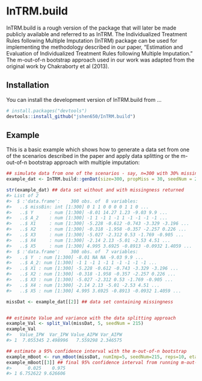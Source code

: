 
<!-- README.md is generated from README.Rmd. Please edit that file -->

# InTRM.build

InTRM.build is a rough version of the package that will later be made
publicly available and referred to as InTRM. The Individualized
Treatment Rules following Multiple Imputation (InTRM) package can be
used for implementing the methodology described in our paper,
“Estimation and Evaluation of Individualized Treatment Rules following
Multiple Imputation.” The m-out-of-n bootstrap approach used in our work
was adapted from the original work by Chakraborty et al (2013).

<!-- badges: start -->
<!-- badges: end -->

## Installation

You can install the development version of InTRM.build from …

``` r
# install.packages("devtools")
devtools::install_github("jshen650/InTRM.build")
```

## Example

This is a basic example which shows how to generate a data set from one
of the scenarios described in the paper and apply data splitting or the
m-out-of-n bootstrap approach with multiple imputation:

``` r
## simulate data from one of the scenarios - say, n=300 with 30% missingness only in Y
example_dat <- InTRM.build::genDat(size=300, propMiss = 30, seedNum = 215, settingNumber = 1)

str(example_dat) ## data set without and with missingness returned
#> List of 2
#>  $ :'data.frame':    300 obs. of  8 variables:
#>   ..$ missBin: int [1:300] 0 1 1 0 0 0 0 1 1 0 ...
#>   ..$ Y      : num [1:300] -8.01 14.27 1.23 -9.03 9.9 ...
#>   ..$ A_2    : num [1:300] -1 1 -1 1 -1 1 -1 -1 -1 -1 ...
#>   ..$ X1     : num [1:300] -5.228 -0.612 -0.743 -3.329 -3.196 ...
#>   ..$ X2     : num [1:300] -0.318 -1.958 -0.357 -2.257 0.226 ...
#>   ..$ X3     : num [1:300] -5.027 -2.312 0.53 -1.769 -0.905 ...
#>   ..$ X4     : num [1:300] -2.14 2.13 -5.01 -2.53 4.51 ...
#>   ..$ X5     : num [1:300] 4.995 3.6925 -0.8913 -0.0932 1.4059 ...
#>  $ :'data.frame':    300 obs. of  7 variables:
#>   ..$ Y  : num [1:300] -8.01 NA NA -9.03 9.9 ...
#>   ..$ A_2: num [1:300] -1 1 -1 1 -1 1 -1 -1 -1 -1 ...
#>   ..$ X1 : num [1:300] -5.228 -0.612 -0.743 -3.329 -3.196 ...
#>   ..$ X2 : num [1:300] -0.318 -1.958 -0.357 -2.257 0.226 ...
#>   ..$ X3 : num [1:300] -5.027 -2.312 0.53 -1.769 -0.905 ...
#>   ..$ X4 : num [1:300] -2.14 2.13 -5.01 -2.53 4.51 ...
#>   ..$ X5 : num [1:300] 4.995 3.6925 -0.8913 -0.0932 1.4059 ...

missDat <- example_dat[[2]] ## data set containing missingness
```

``` r

## estimate Value and variance with the data splitting approach
example_Val <- split_Val(missDat, 5, seedNum = 215)
example_Val
#>   Value_IPW  Var_IPW Value_AIPW Var_AIPW
#> 1  7.055345 2.498996   7.559298 2.346575

## estimate a 95% confidence interval with the m-out-of-n bootstrap
example_mBoot <- run_mBoot(missDat, numImp=5, seedNum=215, reps=10, eta=0.05)
example_mBoot[[3]] ## final 95% confidence interval from running m-out-of-n bootstrap on data sets imputed r=5 times
#>      0.025    0.975
#> 1 6.752622 9.626606
```

<!-- NOTE TO JENNY: If you get an error when knitting about not being able to find a function, make sure it is included in NAMESPACE as export(functionName)

<!-- What is special about using `README.Rmd` instead of just `README.md`? You can include R chunks like so: -->
<!-- ```{r cars} -->
<!-- summary(cars) -->
<!-- ``` -->
<!-- You'll still need to render `README.Rmd` regularly, to keep `README.md` up-to-date. `devtools::build_readme()` is handy for this. You could also use GitHub Actions to re-render `README.Rmd` every time you push. An example workflow can be found here: <https://github.com/r-lib/actions/tree/v1/examples>. -->
<!-- You can also embed plots, for example: -->
<!-- ```{r pressure, echo = FALSE} -->
<!-- plot(pressure) -->
<!-- ``` -->
<!-- In that case, don't forget to commit and push the resulting figure files, so they display on GitHub and CRAN. -->
